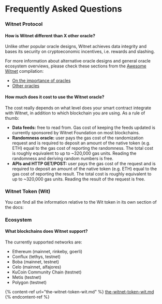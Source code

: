 # Frequently Asked Questions

### Witnet Protocol

#### How is Witnet different than X other oracle?

Unlike other popular oracle designs, Witnet achieves data integrity and bases its security on cryptoeconomic incentives, i.e. rewards and slashing.

For more information about alternative oracle designs and general oracle ecosystem overviews, please check these sections from the [Awesome Witnet](awesome-witnet.md) compilation:

* [On the importance of oracles](awesome-witnet.md#on-the-importance-of-oracles)
* [Other oracles](awesome-witnet.md#other-oracles)

#### How much does it cost to use the Witnet oracle?

The cost really depends on what level does your smart contract integrate with Witnet, in addition to which blockchain you are using. As a rule of thumb:

* **Data feeds:** free to read from. Gas cost of keeping the feeds updated is currently sponsored by Witnet Foundation on most blockchains.
* **Randomness oracle:** user pays the gas cost of the randomization request and is required to deposit an amount of the native token (e.g. ETH) equal to the gas cost of reporting the randomness. The total cost is roughly equivalent to up to \~320,000 gas units. Reading the randomness and deriving random numbers is free.
* **APIs and HTTP GET/POST:** user pays the gas cost of the request and is required to deposit an amount of the native token (e.g. ETH) equal to the gas cost of reporting the result. The total cost is roughly equivalent to up to \~320,000 gas units. Reading the result of the request is free.

### Witnet Token (Wit)

You can find all the information relative to the Wit token in its own section of the docs:

### Ecosystem

#### What blockchains does Witnet support?

The currently supported networks are:

* Ethereum (mainnet, rinkeby, goerli)
* Conflux (tethys, testnet)
* Boba (mainnet, testnet)
* Celo (mainnet, alfajores)
* KuCoin Community Chain (testnet)
* Metis (testnet)
* Polygon (testnet)

{% content-ref url="the-witnet-token-wit.md" %}
[the-witnet-token-wit.md](the-witnet-token-wit.md)
{% endcontent-ref %}
